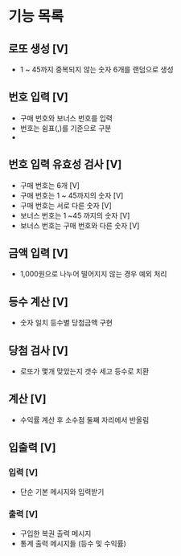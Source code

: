 # 기능 목록

## 로또 생성 [V]
- 1 ~ 45까지 중복되지 않는 숫자 6개를 랜덤으로 생성

## 번호 입력 [V]
- 구매 번호와 보너스 번호를 입력
- 번호는 쉼표(,)를 기준으로 구분
-
## 번호 입력 유효성 검사 [V]
- 구매 번호는 6개 [V]
- 구매 번호는 1 ~ 45까지의 숫자 [V]
- 구매 번호는 서로 다른 숫자 [V]
- 보너스 번호는 1 ~45 까지의 숫자 [V]
- 보너스 번호는 구매 번호와 다른 숫자 [V]

## 금액 입력 [V]
- 1,000원으로 나누어 떨어지지 않는 경우 예외 처리

## 등수 계산 [V]
- 숫자 일치 등수별 당첨금액 구현

## 당첨 검사 [V]
- 로또가 몇개 맞았는지 갯수 세고 등수로 치환

## 계산 [V]
- 수익률 계산 후 소수점 둘째 자리에서 반올림

## 입출력 [V]
### 입력 [V]
- 단순 기본 메시지와 입력받기
### 출력 [V]
- 구입한 복권 출력 메시지
- 통계 출력 메시지들 (등수 및 수익률)
